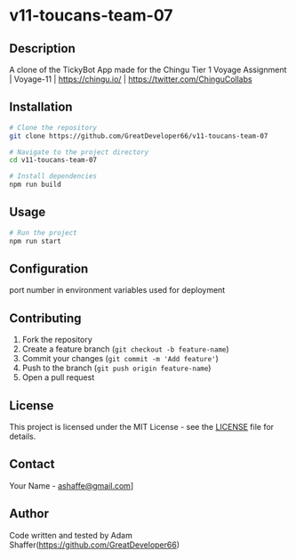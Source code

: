 # v11-toucans-team-07

## Description
A clone of the TickyBot App made for the Chingu Tier 1 Voyage Assignment | Voyage-11 | https://chingu.io/ | https://twitter.com/ChinguCollabs


## Installation
```bash
# Clone the repository
git clone https://github.com/GreatDeveloper66/v11-toucans-team-07

# Navigate to the project directory
cd v11-toucans-team-07

# Install dependencies
npm run build
```

## Usage
```bash
# Run the project
npm run start
```

## Configuration
port number in environment variables used for deployment

## Contributing
1. Fork the repository
2. Create a feature branch (`git checkout -b feature-name`)
3. Commit your changes (`git commit -m 'Add feature'`)
4. Push to the branch (`git push origin feature-name`)
5. Open a pull request

## License
This project is licensed under the MIT License - see the [LICENSE](LICENSE) file for details.

## Contact
Your Name - [ashaffe@gmail.com](mailto:ashaffe@gmail.com)]  

## Author

Code written and tested by Adam Shaffer(https://github.com/GreatDeveloper66)

